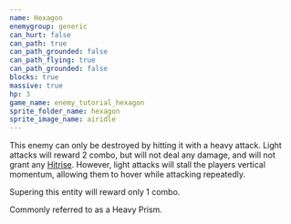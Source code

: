 ```yaml
---
name: Hexagon
enemygroup: generic
can_hurt: false
can_path: true
can_path_grounded: false
can_path_flying: true
can_path_grounded: false
blocks: true
massive: true
hp: 3
game_name: enemy_tutorial_hexagon
sprite_folder_name: hexagon
sprite_image_name: airidle
---
```


This enemy can only be destroyed by hitting it with a heavy attack. Light attacks will reward 2 combo, but will not deal any damage, and will not grant any [Hitrise](#hitrise). However, light attacks will stall the players vertical momentum, allowing them to hover while attacking repeatedly.

Supering this entity will reward only 1 combo.

Commonly referred to as a Heavy Prism.